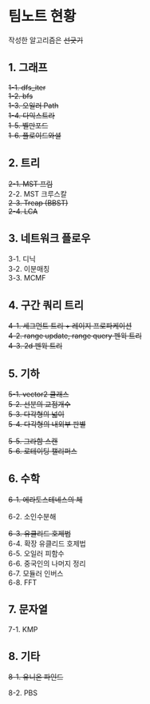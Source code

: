 팀노트 현황
=====================

작성한 알고리즘은 ~~선긋기~~

## 1. 그래프

~~1-1. dfs_iter~~  
~~1-2. bfs~~  
~~1-3. 오일러 Path~~  
~~1-4. 다익스트라~~  
~~1-5. 벨만포드~~  
~~1-6. 플로이드와셜~~  

## 2. 트리

~~2-1. MST 프림~~  
2-2. MST 크루스칼  
~~2-3. Treap (BBST)~~  
~~2-4. LCA~~  

## 3. 네트워크 플로우

3-1.  디닉  
3-2.  이분매칭  
3-3.  MCMF  

## 4. 구간 쿼리 트리

~~4-1. 세그먼트 트리 + 레이지 프로파케이션~~  
~~4-2. range update, range query 펜윅 트리~~  
~~4-3. 2d 펜윅 트리~~  

## 5.  기하

~~5-1. vector2 클래스~~  
~~5-2. 선분의 교점개수~~  
~~5-3. 다각형의 넓이~~  
~~5-4. 다각형의 내외부 판별~~  

~~5-5. 그라함 스캔~~  
~~5-6. 로테이팅 캘리퍼스~~  

## 6. 수학

~~6-1. 에라토스테네스의 체~~  

6-2. 소인수분해

~~6-3. 유클리드 호제법~~  
6-4. 확장 유클리드 호제법  
6-5. 오일러 피함수  
6-6. 중국인의 나머지 정리  
6-7. 모듈러 인버스  
6-8. FFT  

## 7. 문자열

7-1. KMP  

## 8.  기타

~~8-1. 유니온 파인드~~  

8-2. PBS
